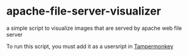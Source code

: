 # apache-file-server-visualizer
a simple script to visualize images that are served by apache web file server

To run this script, you must add it as a usersript in [Tampermonkey](https://www.tampermonkey.net/)
